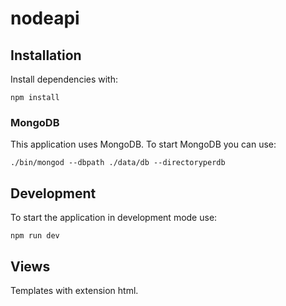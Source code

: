 # nodeapi

## Installation

Install dependencies with:

```shell
npm install
```

### MongoDB

This application uses MongoDB. To start MongoDB you can use:

```shell
./bin/mongod --dbpath ./data/db --directoryperdb
```

## Development

To start the application in development mode use:

```shell
npm run dev
```

## Views

Templates with extension html.